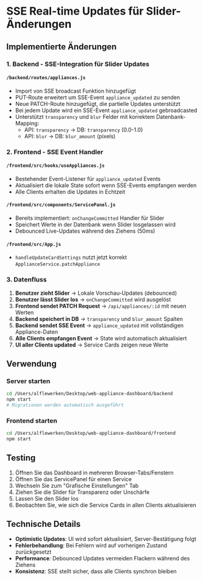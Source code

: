 # SSE Real-time Updates für Slider-Änderungen

## Implementierte Änderungen

### 1. Backend - SSE-Integration für Slider Updates

#### `/backend/routes/appliances.js`
- Import von SSE broadcast Funktion hinzugefügt
- PUT-Route erweitert um SSE-Event `appliance_updated` zu senden
- Neue PATCH-Route hinzugefügt, die partielle Updates unterstützt
- Bei jedem Update wird ein SSE-Event `appliance_updated` gebroadcasted
- Unterstützt `transparency` und `blur` Felder mit korrektem Datenbank-Mapping:
  - API: `transparency` → DB: `transparency` (0.0-1.0)
  - API: `blur` → DB: `blur_amount` (pixels)

### 2. Frontend - SSE Event Handler

#### `/frontend/src/hooks/useAppliances.js`
- Bestehender Event-Listener für `appliance_updated` Events
- Aktualisiert die lokale State sofort wenn SSE-Events empfangen werden
- Alle Clients erhalten die Updates in Echtzeit

#### `/frontend/src/components/ServicePanel.js`
- Bereits implementiert: `onChangeCommitted` Handler für Slider
- Speichert Werte in der Datenbank wenn Slider losgelassen wird
- Debounced Live-Updates während des Ziehens (50ms)

#### `/frontend/src/App.js`
- `handleUpdateCardSettings` nutzt jetzt korrekt `ApplianceService.patchAppliance`

### 3. Datenfluss

1. **Benutzer zieht Slider** → Lokale Vorschau-Updates (debounced)
2. **Benutzer lässt Slider los** → `onChangeCommitted` wird ausgelöst
3. **Frontend sendet PATCH Request** → `/api/appliances/:id` mit neuen Werten
4. **Backend speichert in DB** → `transparency` und `blur_amount` Spalten
5. **Backend sendet SSE Event** → `appliance_updated` mit vollständigen Appliance-Daten
6. **Alle Clients empfangen Event** → State wird automatisch aktualisiert
7. **UI aller Clients updated** → Service Cards zeigen neue Werte

## Verwendung

### Server starten
```bash
cd /Users/alflewerken/Desktop/web-appliance-dashboard/backend
npm start
# Migrationen werden automatisch ausgeführt
```

### Frontend starten
```bash
cd /Users/alflewerken/Desktop/web-appliance-dashboard/frontend
npm start
```

## Testing

1. Öffnen Sie das Dashboard in mehreren Browser-Tabs/Fenstern
2. Öffnen Sie das ServicePanel für einen Service
3. Wechseln Sie zum "Grafische Einstellungen" Tab
4. Ziehen Sie die Slider für Transparenz oder Unschärfe
5. Lassen Sie den Slider los
6. Beobachten Sie, wie sich die Service Cards in allen Clients aktualisieren

## Technische Details

- **Optimistic Updates**: UI wird sofort aktualisiert, Server-Bestätigung folgt
- **Fehlerbehandlung**: Bei Fehlern wird auf vorherigen Zustand zurückgesetzt
- **Performance**: Debounced Updates vermeiden Flackern während des Ziehens
- **Konsistenz**: SSE stellt sicher, dass alle Clients synchron bleiben
